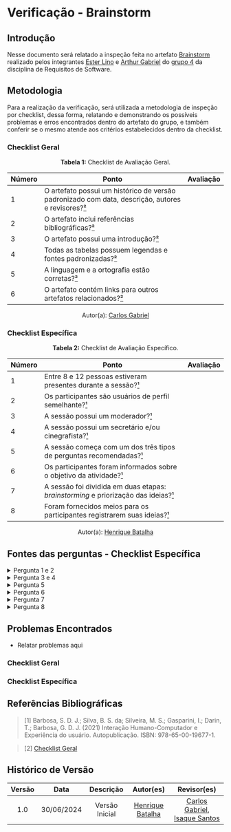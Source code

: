 # Verificação - Brainstorm

## Introdução

Nesse documento será relatado a inspeção feita no artefato [Brainstorm](https://requisitos-de-software.github.io/2024.1-Gov.br/#/elicitacao/brainstorm) realizado pelos integrantes [Ester Lino](https://github.com/esteerlino) e [Arthur Gabriel](https://github.com/ArthurGabrieel) do [grupo 4](https://github.com/Requisitos-de-Software/2024.1-Gov.br) da disciplina de Requisitos de Software.

## Metodologia

Para a realização da verificação, será utilizada a metodologia de inspeção por checklist, dessa forma, relatando e demonstrando os possíveis problemas e erros encontrados dentro do artefato do grupo, e também conferir se o mesmo atende aos critérios estabelecidos dentro da checklist.

### Checklist Geral

<font><p style="text-align: center">**Tabela 1:** Checklist de Avaliação Geral.</p></font>

| Número  | Ponto                                                                                                           | Avaliação         |
|-----|----------------------------------------------------------------------------------------------------------------------|------------------|
| 1   | O artefato possui um histórico de versão padronizado com data, descrição, autores e revisores?[²](#ref2)                       |                  |
| 2   | O artefato inclui referências bibliográficas?[²](#ref2)                                                                        |                  |
| 3   | O artefato possui uma introdução?[²](#ref2)                                                                                    |                  |
| 4   | Todas as tabelas possuem legendas e fontes padronizadas?[²](#ref2)                                                             |                  |
| 5  | A linguagem e a ortografia estão corretas?[²](#ref2)                                                                            |                  |
| 6  | O artefato contém links para outros artefatos relacionados?[²](#ref2)                                                           |                  |

<div align="center">Autor(a): <a href="https://github.com/TheCarlosRamos">Carlos Gabriel</a></div>


### Checklist Específica

<font><p style="text-align: center">**Tabela 2:** Checklist de Avaliação Específico.</p></font>

| Número | Ponto | Avaliação |
| ------------- | ------------- | ------------- |
| 1 | Entre 8 e 12 pessoas estiveram presentes durante a sessão?[¹](#ref1) |  |
| 2 | Os participantes são usuários de perfil semelhante?[¹](#ref1) |  |
| 3 | A sessão possui um moderador?[¹](#ref1) |  |
| 4 | A sessão possui um secretário e/ou cinegrafista?[¹](#ref1) |  | 
| 5 | A sessão começa com um dos três tipos de perguntas recomendadas?[¹](#ref1) |  |
| 6 | Os participantes foram informados sobre o objetivo da atividade?[¹](#ref1) |  |
| 7 | A sessão foi dividida em duas etapas: *brainstorming* e priorização das ideias?[¹](#ref1) |  |
| 8 | Foram fornecidos meios para os participantes registrarem suas ideias?[¹](#ref1) |  |
<div align="center">Autor(a): <a href="https://github.com/HeBatalha">Henrique Batalha</a></div>

## Fontes das perguntas - Checklist Específica

</details>
<details><summary>Pergunta 1 e 2</summary>
<img src="assets/verificacao/brainstorm1.png" alt="ref" width="700"/>
</details>

</details>
<details><summary>Pergunta 3 e 4</summary>
<img src="assets/verificacao/brainstorm2.png" alt="ref" width="700"/>
</details>

</details>
<details><summary>Pergunta 5</summary>
<img src="assets/verificacao/brainstorm3.png" alt="ref" width="700"/>
</details>

</details>
<details><summary>Pergunta 6</summary>
<img src="assets/verificacao/brainstorm4.png" alt="ref" width="700"/>
</details>

</details>
<details><summary>Pergunta 7</summary>
<img src="assets/verificacao/brainstorm5.png" alt="ref" width="700"/>
</details>

</details>
<details><summary>Pergunta 8</summary>
<img src="assets/verificacao/brainstorm6.png" alt="ref" width="700"/>
</details>

## Problemas Encontrados

- Relatar problemas aqui

### Checklist Geral

### Checklist Específica


## Referências Bibliográficas

<a id="ref1"></a>

> [1] Barbosa, S. D. J.; Silva, B. S. da; Silveira, M. S.; Gasparini, I.; Darin, T.; Barbosa, G. D. J. (2021)
Interação Humano-Computador e Experiência do usuário. Autopublicação. ISBN: 978-65-00-19677-1.

<a id="ref2"></a>

> [2] [Checklist Geral](verificacao/grupo_4/verificacao_grupo4.md#metodologia)

## Histórico de Versão

| Versão |    Data    |                      Descrição                      |      Autor(es)      | Revisor(es)  |
| :----: | :--------: | :-------------------------------------------------: | :-----------------: | :----------: |
|  1.0   | 30/06/2024 | Versão Inicial | [Henrique Batalha](https://github.com/HeBatalha) | [Carlos Gabriel](https://github.com/TheCarlosRamos), [Isaque Santos](https://github.com/IsaqueSH) |